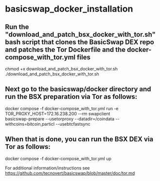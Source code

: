 # basicswap_docker_installation

## Run the "download_and_patch_bsx_docker_with_tor.sh" bash script that clones the BasicSwap DEX repo and patches the Tor Dockerfile and the docker-compose_with_tor.yml files

  chmod +x download_and_patch_bsx_docker_with_tor.sh
  ./download_and_patch_bsx_docker_with_tor.sh

## Next go to the basicswap/docker directory and run the BSX preparation via Tor as follows:

  docker compose -f docker-compose_with_tor.yml run -e TOR_PROXY_HOST=172.16.238.200 --rm swapclient \
        basicswap-prepare --usetorproxy --datadir=/coindata --withcoins=bitcoin,particl --usebtcfastsync

## When that is done, you can run the BSX DEX via Tor as follows:

  docker compose -f docker-compose_with_tor.yml up

For additional information/instructions see https://github.com/tecnovert/basicswap/blob/master/doc/tor.md
  
